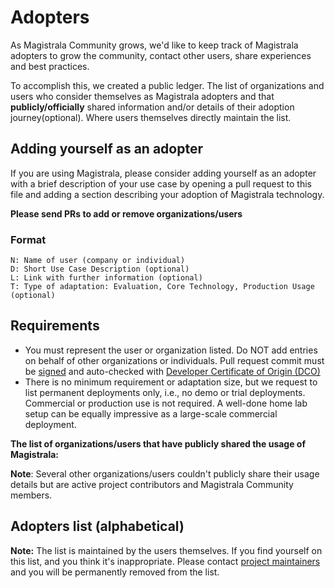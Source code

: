 # Adopters

As Magistrala Community grows, we'd like to keep track of Magistrala adopters to grow the community, contact other users, share experiences and best practices.

To accomplish this, we created a public ledger. The list of organizations and users who consider themselves as Magistrala adopters and that **publicly/officially** shared information and/or details of their adoption journey(optional).
Where users themselves directly maintain the list.

## Adding yourself as an adopter
If you are using Magistrala, please consider adding yourself as an adopter with a brief description of your use case by opening a pull request to this file and adding a section describing your adoption of Magistrala technology.

**Please send PRs to add or remove organizations/users**

### Format

```
N: Name of user (company or individual)
D: Short Use Case Description (optional)
L: Link with further information (optional)
T: Type of adaptation: Evaluation, Core Technology, Production Usage (optional)
```

## Requirements
* You must represent the user or organization listed. Do NOT add entries on behalf of other organizations or individuals.
Pull request commit must be [signed](https://docs.github.com/en/github/authenticating-to-github/signing-commits) and auto-checked with [ Developer Certificate of Origin (DCO)](https://probot.github.io/apps/dco/)
* There is no minimum requirement or adaptation size, but we request to list permanent deployments only, i.e., no demo or trial deployments. Commercial or production use is not required. A well-done home lab setup can be equally impressive as a large-scale commercial deployment.


**The list of organizations/users that have publicly shared the usage of Magistrala:**

**Note**: Several other organizations/users couldn't publicly share their usage details but are active project contributors and Magistrala Community members.


## Adopters list (alphabetical)


**Note:** The list is maintained by the users themselves. If you find yourself on this list, and you think it's inappropriate. Please contact [project maintainers](https://github.com/absmach/supermq/blob/main/MAINTAINERS) and you will be permanently removed from the list.
